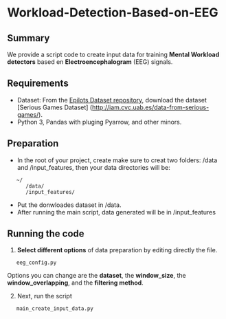 # Workload-Detection-Based-on-EEG


## Summary

We provide a script code to create input data for training **Mental Workload detectors** based en **Electroencephalogram** (EEG) signals.


## Requirements

* Dataset: From the [Epilots Dataset repository](http://iam.cvc.uab.es/portfolio/e-pilots-dataset/), download the dataset [Serious Games Dataset] (http://iam.cvc.uab.es/data-from-serious-games/).
* Python 3, Pandas with pluging Pyarrow, and other minors.

## Preparation

* In the root of your project, create make sure to creat two folders: /data and /input_features, then your data directories will be:
```
   ~/    
      /data/     
      /input_features/
```   

* Put the donwloades dataset in /data.
* After running the main script, data generated will be in /input_features

## Running the code

1. **Select different options** of data preparation by editing directly the file.
```
   eeg_config.py   
```

  Options you can change are the **dataset**,  the **window_size**, the **window_overlapping**, and the **filtering method**.
  
2. Next, run the script
```
   main_create_input_data.py
```

